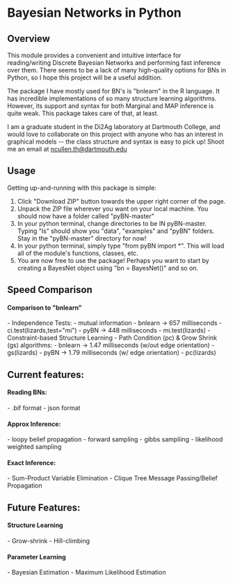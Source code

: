 <h1>Bayesian Networks in Python</h1>

<h2>Overview</h2>
This module provides a convenient and intuitive interface for reading/writing Discrete Bayesian Networks and performing fast inference over them. There seems to be a lack of many high-quality options for BNs in Python, so I hope this project will be a useful addition.

The package I have mostly used for BN's is "bnlearn" in the R language. It has incredible implementations of so many structure learning algorithms. However, its support and syntax for both Marginal and MAP inference is quite weak. This package takes care of that, at least.

I am a graduate student in the Di2Ag laboratory at Dartmouth College, and would love to collaborate on this project with anyone who has an interest in graphical models -- the class structure and syntax is easy to pick up! Shoot me an email at ncullen.th@dartmouth.edu

<h2>Usage</h2>
Getting up-and-running with this package is simple:

1. Click "Download ZIP" button towards the upper right corner of the page.
2. Unpack the ZIP file wherever you want on your local machine. You should now have a folder called "pyBN-master"
3. In your python terminal, change directories to be IN pyBN-master. Typing "ls" should show you "data", "examples" and "pyBN" folders. Stay in the "pyBN-master" directory for now!
4. In your python terminal, simply type "from pyBN import *". This will load all of the module's functions, classes, etc.
5. You are now free to use the package! Perhaps you want to start by creating a BayesNet object using "bn = BayesNet()" and so on.

<h2>Speed Comparison</h2>
<h4>Comparison to "bnlearn"</h4>
- Independence Tests:
	- mutual information
		- bnlearn -> 657 milliseconds
			- ci.test(lizards,test="mi")
		- pyBN -> 448 milliseconds
			- mi.test(lizards)
- Constraint-based Structure Learning
	- Path Condition (pc) & Grow Shrink (gs) algorithms:
		- bnlearn -> 1.47 milliseconds (w/out edge orientation)
			- gs(lizards)
		- pyBN -> 1.79 milliseconds (w/ edge orientation)
			- pc(lizards)
	

<h2>Current features:</h2>

<h4>Reading BNs:</h4>
- .bif format
- json format

<h4>Approx Inference:</h4>
- loopy belief propagation
- forward sampling
- gibbs sampliing
- likelihood weighted sampling

<h4>Exact Inference:</h4>
- Sum-Product Variable Elimination
- Clique Tree Message Passing/Belief Propagation


<h2>Future Features:</h2>

<h4>Structure Learning</h4>
- Grow-shrink
- Hill-climbing

<h4>Parameter Learning</h4>
- Bayesian Estimation
- Maximum Likelihood Estimation



